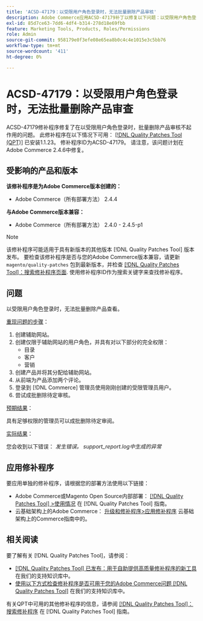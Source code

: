 ```yaml
---
title: 'ACSD-47179：以受限用户角色登录时，无法批量删除产品审核'
description: Adobe Commerce应用ACSD-47179补丁以修复以下问题：以受限用户角色登录时，无法批量删除产品审核。
exl-id: 85d7ce63-7dd6-4df4-b314-278d18e69fbb
feature: Marketing Tools, Products, Roles/Permissions
role: Admin
source-git-commit: 958179e0f3efe08e65ea8b0c4c4e1015e3c5bb76
workflow-type: tm+mt
source-wordcount: '411'
ht-degree: 0%

---
```


# ACSD-47179：以受限用户角色登录时，无法批量删除产品审查

ACSD-47179修补程序修复了在以受限用户角色登录时，批量删除产品审核不起作用的问题。 此修补程序在以下情况下可用： [[!DNL Quality Patches Tool (QPT)]](/help/announcements/adobe-commerce-announcements/magento-quality-patches-released-new-tool-to-self-serve-quality-patches.md) 已安装1.1.23。 修补程序ID为ACSD-47179。 请注意，该问题计划在Adobe Commerce 2.4.6中修复。

## 受影响的产品和版本

**该修补程序是为Adobe Commerce版本创建的：**

* Adobe Commerce（所有部署方法） 2.4.4

**与Adobe Commerce版本兼容：**

* Adobe Commerce（所有部署方法） 2.4.0 - 2.4.5-p1

>[!NOTE]
>
>该修补程序可能适用于具有新版本的其他版本 [!DNL Quality Patches Tool] 版本发布。 要检查该修补程序是否与您的Adobe Commerce版本兼容，请更新 `magento/quality-patches` 包到最新版本，并检查 [[!DNL Quality Patches Tool]：搜索修补程序页面](https://experienceleague.adobe.com/tools/commerce-quality-patches/index.html). 使用修补程序ID作为搜索关键字来查找修补程序。

## 问题

以受限用户角色登录时，无法批量删除产品查看。

<u>重现问题的步骤</u>：

1. 创建辅助网站。
1. 创建仅限于辅助网站的用户角色，并具有对以下部分的完全权限：
   * 目录
   * 客户
   * 营销
1. 创建产品并将其分配给辅助网站。
1. 从前端为产品添加两个评论。
1. 登录到 [!DNL Commerce] 管理员使用刚刚创建的受限管理员用户。
1. 尝试成批删除待定审核。

<u>预期结果</u>：

具有足够权限的管理员可以成批删除待定审阅。

<u>实际结果</u>：

您会收到以下错误： _发生错误。 support_report.log中生成的异常_

## 应用修补程序

要应用单独的修补程序，请根据您的部署方法使用以下链接：

* Adobe Commerce或Magento Open Source内部部署： [[!DNL Quality Patches Tool] >使用情况](https://experienceleague.adobe.com/docs/commerce-operations/tools/quality-patches-tool/usage.html) 在 [!DNL Quality Patches Tool] 指南。
* 云基础架构上的Adobe Commerce： [升级和修补程序>应用修补程序](https://experienceleague.adobe.com/docs/commerce-cloud-service/user-guide/develop/upgrade/apply-patches.html) 云基础架构上的Commerce指南中的。

## 相关阅读

要了解有关 [!DNL Quality Patches Tool]，请参阅：

* [[!DNL Quality Patches Tool] 已发布：用于自助提供高质量修补程序的新工具](/help/announcements/adobe-commerce-announcements/magento-quality-patches-released-new-tool-to-self-serve-quality-patches.md) 在我们的支持知识库中。
* [使用以下方式检查修补程序是否可用于您的Adobe Commerce问题 [!DNL Quality Patches Tool]](/help/support-tools/patches-available-in-qpt-tool/check-patch-for-magento-issue-with-magento-quality-patches.md) 在我们的支持知识库中。

有关QPT中可用的其他修补程序的信息，请参阅 [[!DNL Quality Patches Tool]：搜索修补程序](https://experienceleague.adobe.com/tools/commerce-quality-patches/index.html) 在 [!DNL Quality Patches Tool] 指南。
